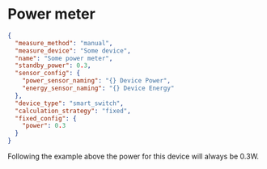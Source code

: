 # Power meter

```json
{
  "measure_method": "manual",
  "measure_device": "Some device",
  "name": "Some power meter",
  "standby_power": 0.3,
  "sensor_config": {
    "power_sensor_naming": "{} Device Power",
    "energy_sensor_naming": "{} Device Energy"
  },
  "device_type": "smart_switch",
  "calculation_strategy": "fixed",
  "fixed_config": {
    "power": 0.3
  }
}
```

Following the example above the power for this device will always be 0.3W.
